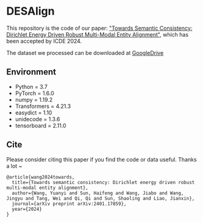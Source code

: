 # DESAlign
This repository is the code of our paper: ["Towards Semantic Consistency: Dirichlet Energy Driven Robust Multi-Modal Entity Alignment"](https://arxiv.org/abs/2401.17859), which has been accepted by ICDE 2024.

The dataset we processed can be downloaded at [GoogleDrive](https://drive.google.com/file/d/1xYgXv8n1F8CBSNmYs5f3GfdJmrWHpxDJ/view?usp=drive_link)

## Environment
* Python = 3.7
* PyTorch = 1.6.0
* numpy = 1.19.2
* Transformers = 4.21.3
* easydict = 1.10
* unidecode = 1.3.6
* tensorboard = 2.11.0

## Cite
Please consider citing this paper if you find the code or data useful. Thanks a lot ~


```bigquery
@article{wang2024towards,
  title={Towards semantic consistency: Dirichlet energy driven robust multi-modal entity alignment},
  author={Wang, Yuanyi and Sun, Haifeng and Wang, Jiabo and Wang, Jingyu and Tang, Wei and Qi, Qi and Sun, Shaoling and Liao, Jianxin},
  journal={arXiv preprint arXiv:2401.17859},
  year={2024}
}
```
